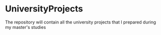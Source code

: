 # UniversityProjects
The repository will contain all the university projects that I prepared during my master's studies
